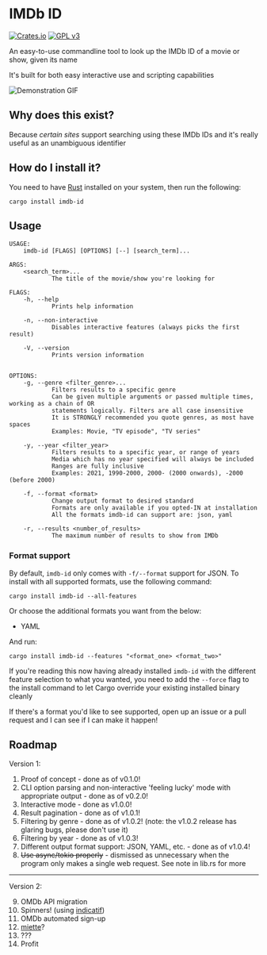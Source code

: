 # IMDb ID

[![Crates.io](https://img.shields.io/crates/v/imdb-id.svg)](https://crates.io/crates/imdb-id)
[![GPL v3](https://img.shields.io/badge/license-GPL-blue)](./LICENSE)

An easy-to-use commandline tool to look up the IMDb ID of a movie or show, given its name

It's built for both easy interactive use and scripting capabilities

![Demonstration GIF](./fluff/demo.gif)

## Why does this exist?

Because *certain sites* support searching using these IMDb IDs and it's really useful as an unambiguous identifier

## How do I install it?

You need to have [Rust](https://www.rust-lang.org/) installed on your system, then run the following:

```shell
cargo install imdb-id
```

## Usage

```
USAGE:
    imdb-id [FLAGS] [OPTIONS] [--] [search_term]...

ARGS:
    <search_term>...
            The title of the movie/show you're looking for

FLAGS:
    -h, --help
            Prints help information

    -n, --non-interactive
            Disables interactive features (always picks the first result)

    -V, --version
            Prints version information


OPTIONS:
    -g, --genre <filter_genre>...
            Filters results to a specific genre
            Can be given multiple arguments or passed multiple times, working as a chain of OR
            statements logically. Filters are all case insensitive
            It is STRONGLY recommended you quote genres, as most have spaces
            Examples: Movie, "TV episode", "TV series"

    -y, --year <filter_year>
            Filters results to a specific year, or range of years
            Media which has no year specified will always be included
            Ranges are fully inclusive
            Examples: 2021, 1990-2000, 2000- (2000 onwards), -2000 (before 2000)

    -f, --format <format>
            Change output format to desired standard
            Formats are only available if you opted-IN at installation
            All the formats imdb-id can support are: json, yaml

    -r, --results <number_of_results>
            The maximum number of results to show from IMDb
```

### Format support

By default, `imdb-id` only comes with `-f/--format` support for JSON.
To install with all supported formats, use the following command:

```shell
cargo install imdb-id --all-features
```

Or choose the additional formats you want from the below:
* YAML

And run:

```shell
cargo install imdb-id --features "<format_one> <format_two>"
```

If you're reading this now having already installed `imdb-id` with the different feature selection to what you wanted, you need to add the `--force` flag to the install command to let Cargo override your existing installed binary cleanly

If there's a format you'd like to see supported, open up an issue or a pull request and I can see if I can make it happen!

## Roadmap

Version 1:

1. Proof of concept - done as of v0.1.0!
2. CLI option parsing and non-interactive 'feeling lucky' mode with appropriate output - done as of v0.2.0!
3. Interactive mode - done as v1.0.0!
4. Result pagination - done as of v1.0.1!
5. Filtering by genre - done as of v1.0.2! (note: the v1.0.2 release has glaring bugs, please don't use it)
6. Filtering by year - done as of v1.0.3!
7. Different output format support: JSON, YAML, etc. - done as of v1.0.4!
8. ~~Use async/tokio properly~~ - dismissed as unnecessary when the program only makes a single web request. See note in lib.rs for more

---

Version 2:

9. OMDb API migration
10. Spinners! (using [indicatif](https://crates.io/crates/indicatif))
11. OMDb automated sign-up
12. [miette](https://crates.io/crates/miette)?
13. ???
14. Profit
